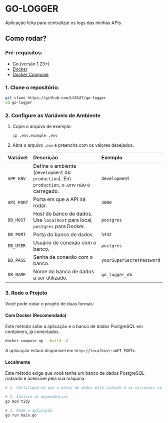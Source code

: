 # GO-LOGGER

Aplicação feita para centralizar os logs das minhas APIs.


## Como rodar?

### Pré-requisitos:
- [Go](https://go.dev/doc/install) (versão 1.23+)
- [Docker](https://docs.docker.com/engine/install/)
- [Docker Compose](https://docs.docker.com/compose/install/)

### 1. Clone o repositório:
```bash
git clone https://github.com/LXSCA7/go-logger
cd go-logger
```

### 2. Configure as Variáveis de Ambiente

1.  Copie o arquivo de exemplo:
    ```bash
    cp .env.example .env
    ```
2.  Abra o arquivo `.env` e preencha com os valores desejados.

| Variável | Descrição | Exemplo |
| :--- | :--- | :--- |
| `APP_ENV` | Define o ambiente (`development` ou `production`). Em `production`, o .env não é carregado. | `development` |
| `API_PORT` | Porta em que a API irá rodar. | `3000` |
| `DB_HOST` | Host do banco de dados. Use `localhost` para local, `postgres` para Docker. | `postgres` |
| `DB_PORT` | Porta do banco de dados. | `5432` |
| `DB_USER` | Usuário de conexão com o banco. | `postgres` |
| `DB_PASS` | Senha de conexão com o banco. | `yourSuperSecretPassword` |
| `DB_NAME` | Nome do banco de dados a ser utilizado. | `go_logger_db` |

### 3. Rode o Projeto

Você pode rodar o projeto de duas formas:

#### Com Docker (Recomendado)

Este método sobe a aplicação e o banco de dados PostgreSQL em containers, já conectados.

```bash
docker compose up --build -d
```

A aplicação estará disponível em `http://localhost:<API_PORT>`.

#### Localmente

Este método exige que você tenha um banco de dados PostgreSQL rodando e acessível pela sua máquina.

```bash
# 1. Certifique-se que o banco de dados está rodando e as variáveis no .env apontam para ele.

# 2. Instale as dependências
go mod tidy

# 3. Rode a aplicação
go run main.go
```
